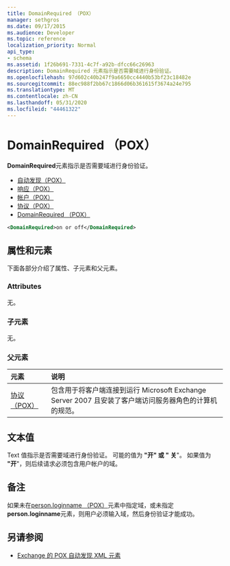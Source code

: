 ```yaml
---
title: DomainRequired （POX）
manager: sethgros
ms.date: 09/17/2015
ms.audience: Developer
ms.topic: reference
localization_priority: Normal
api_type:
- schema
ms.assetid: 1f26b691-7331-4c7f-a92b-dfcc66c26963
description: DomainRequired 元素指示是否需要域进行身份验证。
ms.openlocfilehash: 97d602c40b247f9a6650cc4440b53bf23c18482e
ms.sourcegitcommit: 88ec988f2bb67c1866d06b361615f3674a24e795
ms.translationtype: MT
ms.contentlocale: zh-CN
ms.lasthandoff: 05/31/2020
ms.locfileid: "44461322"
---
```

# <a name="domainrequired-pox"></a>DomainRequired （POX）

**DomainRequired**元素指示是否需要域进行身份验证。 
  
- [自动发现（POX）](autodiscover-pox.md)  
- [响应（POX）](response-pox.md) 
- [帐户（POX）](account-pox.md)  
- [协议（POX）](protocol-pox.md)  
- [DomainRequired （POX）](domainrequired-pox.md)
  
```xml
<DomainRequired>on or off</DomainRequired>
```

## <a name="attributes-and-elements"></a>属性和元素

下面各部分介绍了属性、子元素和父元素。
  
### <a name="attributes"></a>Attributes

无。
  
### <a name="child-elements"></a>子元素

无。
  
### <a name="parent-elements"></a>父元素

|**元素**|**说明**|
|:-----|:-----|
|[协议（POX）](protocol-pox.md) <br/> |包含用于将客户端连接到运行 Microsoft Exchange Server 2007 且安装了客户端访问服务器角色的计算机的规范。  <br/> |
   
## <a name="text-value"></a>文本值

Text 值指示是否需要域进行身份验证。 可能的值为 **"开" 或 "** **关**"。 如果值为 **"开**"，则后续请求必须包含用户帐户的域。
  
## <a name="remarks"></a>备注

如果未在[person.loginname （POX）](loginname-pox.md)元素中指定域，或未指定**person.loginname**元素，则用户必须输入域，然后身份验证才能成功。 
  
## <a name="see-also"></a>另请参阅

- [Exchange 的 POX 自动发现 XML 元素](pox-autodiscover-xml-elements-for-exchange.md)

